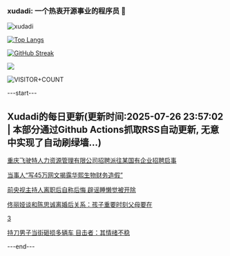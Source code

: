 ### xudadi: 一个热衷开源事业的程序员 👋

![xudadi](https://github-readme-stats-git-masterorgs-github-readme-stats-team.vercel.app/api?username=xudadi)

[![Top Langs](https://github-readme-stats.vercel.app/api/top-langs/?username=xudadi)](https://github.com/anuraghazra/github-readme-stats)

[![GitHub Streak](https://streak-stats.demolab.com?user=xudadi&locale=zh_Hans)](https://git.io/streak-stats)

![](https://raw.githubusercontent.com/xudadi/xudadi/main/assets/github-contribution-grid-snake.svg)

![VISITOR+COUNT](https://komarev.com/ghpvc/?username=xudadi&label=VISITOR+COUNT)


---start---

## Xudadi的每日更新(更新时间:2025-07-26 23:57:02 | 本部分通过Github Actions抓取RSS自动更新, 无意中实现了自动刷绿墙...)

[重庆飞驶特人力资源管理有限公司招聘派往某国有企业招聘启事](https://www.gongkaoleida.com/article/2533057)

[当事人“写45万网文揭露华熙生物财务造假”](https://m.163.com/news/article/K5DNI9J3051492T3.html)

[前央视主持人离职后自称后悔 辟谣睡懒觉被开除](https://m.163.com/news/article/K5DL9SH40550B6IS.html)

[佟丽娅谈和陈思诚离婚后关系：孩子重要时刻父母要在](https://m.163.com/news/article/K5DQNGI6053469LG.html)

[3](https://m.163.com/touch/news/sub/domestic)

[持刀男子当街砸损多辆车 目击者：其情绪不稳](https://m.163.com/news/article/K5DOPNSG05561G0D.html)

---end---
